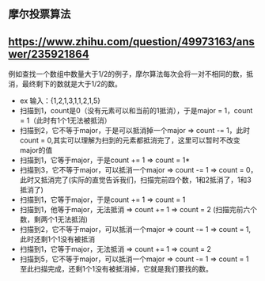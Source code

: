 
## 摩尔投票算法
https://www.zhihu.com/question/49973163/answer/235921864
----

例如查找一个数组中数量大于1/2的例子，摩尔算法每次会将一对不相同的数，抵消，最终剩下的数就是大于1/2的数。  

* ex 输入：{1,2,1,3,1,1,2,1,5}
* 扫描到1，count是0（没有元素可以和当前的1抵消），于是major = 1，count = 1（此时有1个1无法被抵消）
* 扫描到2，它不等于major，于是可以抵消掉一个major => count -= 1，此时count = 0,其实可以理解为扫到的元素都抵消完了，这里可以暂时不改变major的值
* 扫描到1，它等于major，于是count += 1 => count = 1* 
* 扫描到3，它不等于major，可以抵消一个major => count -= 1 => count = 0，此时又抵消完了(实际的直觉告诉我们，扫描完前四个数，1和2抵消了，1和3抵消了)
* 扫描到1，它等于major，于是count += 1 => count = 1
* 扫描到1，他等于major，无法抵消 => count += 1 => count = 2 (扫描完前六个数，剩两个1无法抵消)
* 扫描到2，它不等于major，可以抵消一个major => count -= 1 => count = 1,此时还剩1个1没有被抵消
* 扫描到1，它等于major，无法抵消 => count += 1 => count = 2
* 扫描到5，它不等于major，可以抵消一个major => count -= 1 => count = 1  
至此扫描完成，还剩1个1没有被抵消掉，它就是我们要找的数。